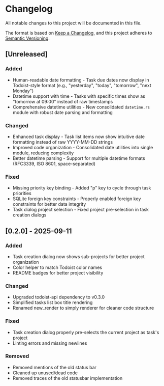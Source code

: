 # Changelog

All notable changes to this project will be documented in this file.

The format is based on [Keep a Changelog](https://keepachangelog.com/en/1.0.0/),
and this project adheres to [Semantic Versioning](https://semver.org/spec/v2.0.0.html).

## [Unreleased]

### Added
- Human-readable date formatting - Task due dates now display in Todoist-style format (e.g., "yesterday", "today", "tomorrow", "next Monday")
- Datetime support with time - Tasks with specific times show as "tomorrow at 09:00" instead of raw timestamps
- Comprehensive datetime utilities - New consolidated `datetime.rs` module with robust date parsing and formatting

### Changed
- Enhanced task display - Task list items now show intuitive date formatting instead of raw YYYY-MM-DD strings
- Improved code organization - Consolidated date utilities into single module, reducing complexity
- Better datetime parsing - Support for multiple datetime formats (RFC3339, ISO 8601, space-separated)

### Fixed
- Missing priority key binding - Added "p" key to cycle through task priorities
- SQLite foreign key constraints - Properly enabled foreign key constraints for better data integrity
- Task dialog project selection - Fixed project pre-selection in task creation dialogs

## [0.2.0] - 2025-09-11

### Added
- Task creation dialog now shows sub-projects for better project organization
- Color helper to match Todoist color names
- README badges for better project visibility

### Changed
- Upgraded todoist-api dependency to v0.3.0
- Simplified tasks list box title rendering
- Renamed new_render to simply renderer for cleaner code structure

### Fixed
- Task creation dialog properly pre-selects the current project as task's project
- Linting errors and missing newlines

### Removed
- Removed mentions of the old status bar
- Cleaned up unused/dead code
- Removed traces of the old statusbar implementation
